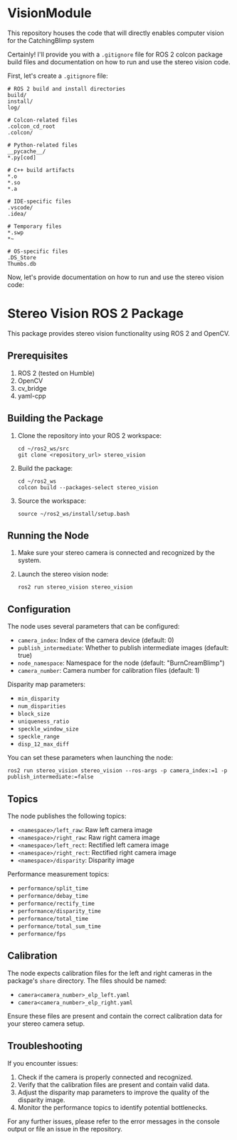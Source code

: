 # VisionModule
This repository houses the code that will directly enables computer vision for the CatchingBlimp system

Certainly! I'll provide you with a `.gitignore` file for ROS 2 colcon package build files and documentation on how to run and use the stereo vision code.

First, let's create a `.gitignore` file:

```
# ROS 2 build and install directories
build/
install/
log/

# Colcon-related files
.colcon_cd_root
.colcon/

# Python-related files
__pycache__/
*.py[cod]

# C++ build artifacts
*.o
*.so
*.a

# IDE-specific files
.vscode/
.idea/

# Temporary files
*.swp
*~

# OS-specific files
.DS_Store
Thumbs.db
```

Now, let's provide documentation on how to run and use the stereo vision code:

# Stereo Vision ROS 2 Package

This package provides stereo vision functionality using ROS 2 and OpenCV.

## Prerequisites

1. ROS 2 (tested on Humble)
2. OpenCV
3. cv_bridge
4. yaml-cpp

## Building the Package

1. Clone the repository into your ROS 2 workspace:
   ```
   cd ~/ros2_ws/src
   git clone <repository_url> stereo_vision
   ```

2. Build the package:
   ```
   cd ~/ros2_ws
   colcon build --packages-select stereo_vision
   ```

3. Source the workspace:
   ```
   source ~/ros2_ws/install/setup.bash
   ```

## Running the Node

1. Make sure your stereo camera is connected and recognized by the system.

2. Launch the stereo vision node:
   ```
   ros2 run stereo_vision stereo_vision
   ```

## Configuration

The node uses several parameters that can be configured:

- `camera_index`: Index of the camera device (default: 0)
- `publish_intermediate`: Whether to publish intermediate images (default: true)
- `node_namespace`: Namespace for the node (default: "BurnCreamBlimp")
- `camera_number`: Camera number for calibration files (default: 1)

Disparity map parameters:
- `min_disparity`
- `num_disparities`
- `block_size`
- `uniqueness_ratio`
- `speckle_window_size`
- `speckle_range`
- `disp_12_max_diff`

You can set these parameters when launching the node:

```
ros2 run stereo_vision stereo_vision --ros-args -p camera_index:=1 -p publish_intermediate:=false
```

## Topics

The node publishes the following topics:

- `<namespace>/left_raw`: Raw left camera image
- `<namespace>/right_raw`: Raw right camera image
- `<namespace>/left_rect`: Rectified left camera image
- `<namespace>/right_rect`: Rectified right camera image
- `<namespace>/disparity`: Disparity image

Performance measurement topics:
- `performance/split_time`
- `performance/debay_time`
- `performance/rectify_time`
- `performance/disparity_time`
- `performance/total_time`
- `performance/total_sum_time`
- `performance/fps`

## Calibration

The node expects calibration files for the left and right cameras in the package's `share` directory. The files should be named:

- `camera<camera_number>_elp_left.yaml`
- `camera<camera_number>_elp_right.yaml`

Ensure these files are present and contain the correct calibration data for your stereo camera setup.

## Troubleshooting

If you encounter issues:

1. Check if the camera is properly connected and recognized.
2. Verify that the calibration files are present and contain valid data.
3. Adjust the disparity map parameters to improve the quality of the disparity image.
4. Monitor the performance topics to identify potential bottlenecks.

For any further issues, please refer to the error messages in the console output or file an issue in the repository.
